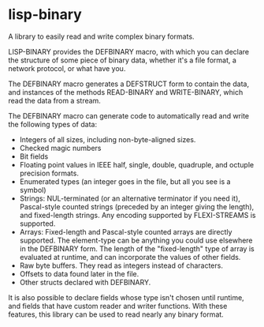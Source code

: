 # lisp-binary
A library to easily read and write complex binary formats.

LISP-BINARY provides the DEFBINARY macro, with which you can declare
the structure of some piece of binary data, whether it's a file format,
a network protocol, or what have you.

The DEFBINARY macro generates a DEFSTRUCT form to contain the data,
and instances of the methods READ-BINARY and WRITE-BINARY, which
read the data from a stream.

The DEFBINARY macro can generate code to automatically read and write
the following types of data:

* Integers of all sizes, including non-byte-aligned sizes.
* Checked magic numbers
* Bit fields
* Floating point values in IEEE half, single, double, quadruple, and octuple precision formats.
* Enumerated types (an integer goes in the file, but all you see is a symbol)
* Strings: NUL-terminated (or an alternative terminator if you need it), Pascal-style counted strings (preceded by an integer giving the length), and fixed-length strings. Any encoding supported by FLEXI-STREAMS is supported.
* Arrays: Fixed-length and Pascal-style counted arrays are directly supported. The element-type can be anything you could use elsewhere in the DEFBINARY form. The length of the "fixed-length" type of array is evaluated at runtime, and can incorporate the values of
other fields.
* Raw byte buffers. They read as integers instead of characters.
* Offsets to data found later in the file.
* Other structs declared with DEFBINARY.

It is also possible to declare fields whose type isn't chosen until runtime, and
fields that have custom reader and writer functions. With these features, this
library can be used to read nearly any binary format.

